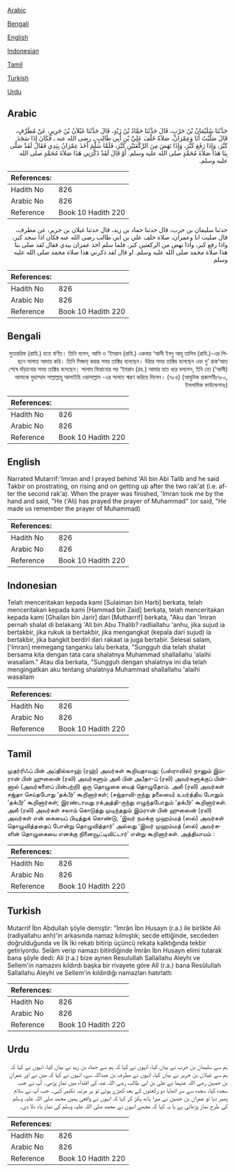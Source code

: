 [Arabic](#arabic)

[Bengali](#bengali)

[English](#english)

[Indonesian](#indonesian)

[Tamil](#tamil)

[Turkish](#turkish)

[Urdu](#urdu)

## Arabic


<div dir="rtl" lang="ar" style={{fontSize:'larger',backgroundColor:'#f8f9fa',padding:20}}>
حَدَّثَنَا سُلَيْمَانُ بْنُ حَرْبٍ، قَالَ حَدَّثَنَا حَمَّادُ بْنُ زَيْدٍ، قَالَ حَدَّثَنَا غَيْلاَنُ بْنُ جَرِيرٍ، عَنْ مُطَرِّفٍ، قَالَ صَلَّيْتُ أَنَا وَعِمْرَانُ، صَلاَةً خَلْفَ عَلِيِّ بْنِ أَبِي طَالِبٍ ـ رضى الله عنه ـ فَكَانَ إِذَا سَجَدَ كَبَّرَ، وَإِذَا رَفَعَ كَبَّرَ، وَإِذَا نَهَضَ مِنَ الرَّكْعَتَيْنِ كَبَّرَ، فَلَمَّا سَلَّمَ أَخَذَ عِمْرَانُ بِيَدِي فَقَالَ لَقَدْ صَلَّى بِنَا هَذَا صَلاَةَ مُحَمَّدٍ صلى الله عليه وسلم‏.‏ أَوْ قَالَ لَقَدْ ذَكَّرَنِي هَذَا صَلاَةَ مُحَمَّدٍ صلى الله عليه وسلم‏.‏
</div>
<div style={{backgroundColor:'#f8f9fa',padding:20, marginBottom: 10}}><table> <thead> <tr> <th>References:</th> <th></th> </tr> </thead> <tbody><tr><td>Hadith No</td><td>826</td></tr><tr><td>Arabic No</td><td>826</td></tr><tr><td>Reference</td><td>Book 10 Hadith 220</td></tr></tbody></table></div>


<div dir="rtl" lang="ar" style={{fontSize:'larger',backgroundColor:'#f8f9fa',padding:20}}>
حدثنا سليمان بن حرب، قال حدثنا حماد بن زيد، قال حدثنا غيلان بن جرير، عن مطرف، قال صليت انا وعمران، صلاة خلف علي بن ابي طالب رضى الله عنه فكان اذا سجد كبر، واذا رفع كبر، واذا نهض من الركعتين كبر، فلما سلم اخذ عمران بيدي فقال لقد صلى بنا هذا صلاة محمد صلى الله عليه وسلم. او قال لقد ذكرني هذا صلاة محمد صلى الله عليه وسلم
</div>
<div style={{backgroundColor:'#f8f9fa',padding:20, marginBottom: 10}}><table> <thead> <tr> <th>References:</th> <th></th> </tr> </thead> <tbody><tr><td>Hadith No</td><td>826</td></tr><tr><td>Arabic No</td><td>826</td></tr><tr><td>Reference</td><td>Book 10 Hadith 220</td></tr></tbody></table></div>

## Bengali


<div dir="rtl" lang="bn" style={{fontSize:'larger',backgroundColor:'#f8f9fa',padding:20}}>
মুতাররিফ (রাযি.) হতে বর্ণিত। তিনি বলেন, আমি ও ‘ইমরান (রাযি.) একবার ‘আলী ইবনু আবূ তালিব (রাযি.)-এর পিছনে সালাত আদায় করি। তিনি সিজদা্ করার সময় তাক্বির বলেছেন। উঠার সময় তাক্বির বলেছেন এবং দু’ রাক‘আত শেষে দাঁড়ানোর সময় তাক্বির বলেছেন। সালাম ফিরানোর পর ‘ইমরান (রহ.) আমার হাত ধরে বললেন, ইনি তো (‘আলী) আমাকে মুহাম্মাদ সাল্লাল্লাহু আলাইহি ওয়াসাল্লাম -এর সালাত স্মরণ করিয়ে দিলেন। (৭৮৪) (আধুনিক প্রকাশনীঃ৭৮০, ইসলামিক ফাউন্ডেশনঃ)
</div>
<div style={{backgroundColor:'#f8f9fa',padding:20, marginBottom: 10}}><table> <thead> <tr> <th>References:</th> <th></th> </tr> </thead> <tbody><tr><td>Hadith No</td><td>826</td></tr><tr><td>Arabic No</td><td>826</td></tr><tr><td>Reference</td><td>Book 10 Hadith 220</td></tr></tbody></table></div>

## English


<div dir="ltr" lang="en" style={{fontSize:'larger',backgroundColor:'#f8f9fa',padding:20}}>
Narrated Mutarrif:'Imran and I prayed behind 'Ali bin Abi Talib and he said Takbir on prostrating, on rising and on getting up after the two rak'at (i.e. after the second rak'a). When the prayer was finished, 'Imran took me by the hand and said, "He ('Ali) has prayed the prayer of Muhammad" (or said, "He made us remember the prayer of Muhammad)
</div>
<div style={{backgroundColor:'#f8f9fa',padding:20, marginBottom: 10}}><table> <thead> <tr> <th>References:</th> <th></th> </tr> </thead> <tbody><tr><td>Hadith No</td><td>826</td></tr><tr><td>Arabic No</td><td>826</td></tr><tr><td>Reference</td><td>Book 10 Hadith 220</td></tr></tbody></table></div>

## Indonesian


<div dir="ltr" lang="id" style={{fontSize:'larger',backgroundColor:'#f8f9fa',padding:20}}>
Telah menceritakan kepada kami [Sulaiman bin Harb] berkata, telah menceritakan kepada kami [Hammad bin Zaid] berkata, telah menceritakan kepada kami [Ghailan bin Jarir] dari [Mutharrif] berkata, "Aku dan 'Imran pernah shalat di belakang 'Ali bin Abu Thalib? radliallahu 'anhu, jika sujud ia bertakbir, jika rukuk ia bertakbir, jika mengangkat (kepala dari sujud) ia bertakbir, jika bangkit berdiri dari rakaat ia juga bertabir. Selesai salam, ['Imran] memegang tanganku lalu berkata, "Sungguh dia telah shalat bersama kita dengan tata cara shalatnya Muhammad shallallahu 'alaihi wasallam." Atau dia berkata, "Sungguh dengan shalatnya ini dia telah mengingatkan aku tentang shalatnya Muhammad shallallahu 'alaihi wasallam
</div>
<div style={{backgroundColor:'#f8f9fa',padding:20, marginBottom: 10}}><table> <thead> <tr> <th>References:</th> <th></th> </tr> </thead> <tbody><tr><td>Hadith No</td><td>826</td></tr><tr><td>Arabic No</td><td>826</td></tr><tr><td>Reference</td><td>Book 10 Hadith 220</td></tr></tbody></table></div>

## Tamil


<div dir="ltr" lang="ta" style={{fontSize:'larger',backgroundColor:'#f8f9fa',padding:20}}>
முதர்ரிஃப் பின் அப்தில்லாஹ் (ரஹ்) அவர்கள் கூறியதாவது: (பஸ்ராவில்) நானும் இம்ரான் பின் ஹுஸைன் (ரலி) அவர்களும் அலீ பின் அபீதா-ப் (ரலி) அவர்களுக்குப் பின்னால் (அவர்களைப் பின்பற்றி) ஒரு தொழுகை யைத் தொழுதோம். அலீ (ரலி) அவர்கள் சஜ்தா செய்தபோது ‘தக்பீர்’ கூறினார்கள்; (சஜ்தாவி-ருந்து தலையை) உயர்த்திய போதும் ‘தக்பீர்’ கூறினார்கள்; இரண்டாவது ரக்அத்தி-ருந்து எழுந்தபோதும் ‘தக்பீர்’ கூறினார்கள். அலீ (ரலி) அவர்கள் சலாம் கொடுத்து முடிந்ததும் இம்ரான் பின் ஹுஸைன் (ரலி) அவர்கள் என் கையைப் பிடித்துக் கொண்டு, ‘இவர் நமக்கு முஹம்மத் (ஸல்) அவர்கள் தொழுவித்ததைப் போன்று தொழுவித்தார்’ அல்லது ‘இவர் முஹம்மத் (ஸல்) அவர்களின் தொழுகையை எனக்கு நினைவூட்டிவிட்டார்’ என்று கூறினார்கள். அத்தியாயம் :
</div>
<div style={{backgroundColor:'#f8f9fa',padding:20, marginBottom: 10}}><table> <thead> <tr> <th>References:</th> <th></th> </tr> </thead> <tbody><tr><td>Hadith No</td><td>826</td></tr><tr><td>Arabic No</td><td>826</td></tr><tr><td>Reference</td><td>Book 10 Hadith 220</td></tr></tbody></table></div>

## Turkish


<div dir="ltr" lang="tr" style={{fontSize:'larger',backgroundColor:'#f8f9fa',padding:20}}>
Mutarrif İbn Abdullah şöyle demiştir: "İmrân İbn Husayn (r.a.) ile birlikte Ali (radiyallahu anh)'in arkasında namaz kılmıştık; secde ettiğinde, secdeden doğrulduğunda ve İlk İki rekatı bitirip üçüncü rekata kalk­tığında tekbir getiriyordu. Selâm verip namazı bitirdiğinde İmrân İbn Husayn elimi tutarak bana şöyle dedi: Ali (r.a.) bize aynen Resulullah Sallallahu Aleyhi ve Sellem'in namazını kıldırdı başka bir rivayete göre Alî (r.a.) bana Resûlullah Sallallahu Aleyhi ve Sellem'in kıldırdığı namazları hatırlattı
</div>
<div style={{backgroundColor:'#f8f9fa',padding:20, marginBottom: 10}}><table> <thead> <tr> <th>References:</th> <th></th> </tr> </thead> <tbody><tr><td>Hadith No</td><td>826</td></tr><tr><td>Arabic No</td><td>826</td></tr><tr><td>Reference</td><td>Book 10 Hadith 220</td></tr></tbody></table></div>

## Urdu


<div dir="rtl" lang="ur" style={{fontSize:'larger',backgroundColor:'#f8f9fa',padding:20}}>
ہم سے سلیمان بن حرب نے بیان کیا، انہوں نے کہا کہ ہم سے حماد بن زید نے بیان کیا، انہوں نے کہا کہ ہم سے غیلان بن جریر نے بیان کیا، انہوں نے مطرف بن عبداللہ سے، انہوں نے کہا کہ میں نے اور عمران بن حصین رضی اللہ عنہما نے علی بن ابی طالب رضی اللہ عنہ کی اقتداء میں نماز پڑھی۔ آپ نے جب سجدہ کیا، سجدہ سے سر اٹھایا دو رکعتوں کے بعد کھڑے ہوئے تو ہر مرتبہ تکبیر کہی۔ جب آپ نے سلام پھیر دیا تو عمران بن حصین نے میرا ہاتھ پکڑ کر کہا کہ انہوں نے واقعی ہمیں محمد صلی اللہ علیہ وسلم کی طرح نماز پڑھائی ہے یا یہ کہا کہ مجھے انہوں نے محمد صلی اللہ علیہ وسلم کی نماز یاد دلا دی۔
</div>
<div style={{backgroundColor:'#f8f9fa',padding:20, marginBottom: 10}}><table> <thead> <tr> <th>References:</th> <th></th> </tr> </thead> <tbody><tr><td>Hadith No</td><td>826</td></tr><tr><td>Arabic No</td><td>826</td></tr><tr><td>Reference</td><td>Book 10 Hadith 220</td></tr></tbody></table></div>